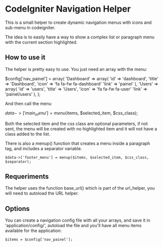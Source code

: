 CodeIgniter Navigation Helper
=============================

This is a small helper to create dynamic navigation menus with icons and sub-menu in codeigniter.

The idea is to easily have a way to show a complex list or paragraph menu with the current section highlighted.

How to use it
-------------

The helper is pretty easy to use. You just need an array with the menu:

$config['nav_painel'] = array(
    'Dashboard' => array(
        'id' => 'dashboard',
        'title'  => 'Dashboard',
        'icon' => 'fa fa-fw fa-dashboard'
        'link'   => 'painel'
    ),
    'Users' => array(
        'id' => 'users',
        'title'  => 'Users',
        'icon' => 'fa fa-fw fa-user'
        'link'   => 'painel/users'
    ),
);

And then call the menu

$data->['main_menu'] = menu($items, $selected_item, $css_class);

Both the selected item and the css class are optional parameters, if not sent, the menu will be created with no highlighted item and it will not have a class added to the list.

There is also a menup() function that creates a menu inside a paragraph tag, and includes a separator variable.

    $data->['footer_menu'] = menup($items, $selected_item, $css_class, $separator);

Requeriments
------------

The helper uses the function base_url() which is part of the url_helper, you will need to autoload the URL helper.

Options
-------

You can create a navigation config file with all your arrays, and save it in 'application/config/', autoload the file and you'll have all menu items available for the application:

    $items = $config['nav_painel'];

